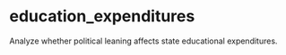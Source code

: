 # education_expenditures
Analyze whether political leaning affects state educational expenditures. 
